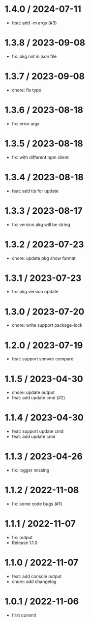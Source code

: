 
1.4.0 / 2024-07-11
==================

  * feat: add -m args (#3)

1.3.8 / 2023-09-08
==================

  * fix: pkg not in json file

1.3.7 / 2023-09-08
==================

  * chore: fix typo

1.3.6 / 2023-08-18
==================

  * fix: error args

1.3.5 / 2023-08-18
==================

  * fix: with different npm client

1.3.4 / 2023-08-18
==================

  * feat: add tip for update

1.3.3 / 2023-08-17
==================

  * fix: version pkg will be string

1.3.2 / 2023-07-23
==================

  * chore: update pkg show format

1.3.1 / 2023-07-23
==================

  * fix: pkg version update

1.3.0 / 2023-07-20
==================

  * chore: write support package-lock

1.2.0 / 2023-07-19
==================

  * feat: support semver compare

1.1.5 / 2023-04-30
==================

  * chore: update output
  * feat: add update cmd (#2)

1.1.4 / 2023-04-30
==================

  * feat: support update cmd
  * feat: add update cmd

1.1.3 / 2023-04-26
==================

  * fix: logger missing

1.1.2 / 2022-11-08
==================

  * fix: some code bugs (#1)

1.1.1 / 2022-11-07
==================

  * fix: output
  * Release 1.1.0

1.1.0 / 2022-11-07
==================

  * feat: add console output
  * chore: add changelog

1.0.1 / 2022-11-06
==================

  * first commit
